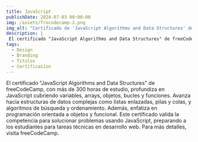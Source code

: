 ```yaml
---
title: JavaScript 
publishDate: 2024-07-03 00:00:00
img: /assets/frecodecamp-2.png
img_alt: "Certificado de 'JavaScript Algorithms and Data Structures' de freeCodeCamp"
description: |
 El certificado "JavaScript Algorithms and Data Structures" de freeCodeCamp, tras 300 horas de estudio, sumerge a los estudiantes en JavaScript, enseñando desde fundamentos hasta estructuras de datos avanzadas y algoritmos, equipando a los participantes con habilidades clave en programación para resolver problemas complejos y desarrollar software eficiente.
tags:
  - Design
  - Branding
  - Titulos
  - Certificasion
---
```


El certificado "JavaScript Algorithms and Data Structures" de freeCodeCamp, con más de 300 horas de estudio, profundiza en JavaScript cubriendo variables, arrays, objetos, bucles y funciones. Avanza hacia estructuras de datos complejas como listas enlazadas, pilas y colas, y algoritmos de búsqueda y ordenamiento. Además, enfatiza en programación orientada a objetos y funcional. Este certificado valida la competencia para solucionar problemas usando JavaScript, preparando a los estudiantes para tareas técnicas en desarrollo web. Para más detalles, visita freeCodeCamp.
